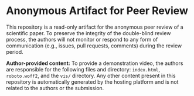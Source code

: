 # Anonymous Artifact for Peer Review

This repository is a read-only artifact for the anonymous peer review of a scientific paper. To preserve the integrity of the double-blind review process, the authors will not monitor or respond to any form of communication (e.g., issues, pull requests, comments) during the review period.

**Author-provided content:** To provide a demonstration video, the authors are responsible for the following files and directory: `index.html`, `roboto.woff2`, and the `vis/` directory. Any other content present in this repository is automatically generated by the hosting platform and is not related to the authors or the submission.

